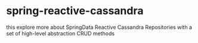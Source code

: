 # spring-reactive-cassandra
this explore more about SpringData Reactive Cassandra Repositories  with a set of high-level abstraction CRUD methods

